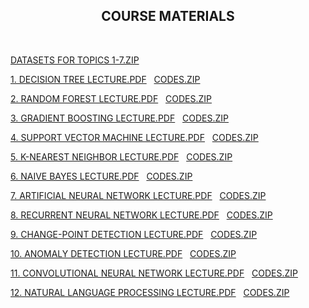<html>
  
  <center><h2>COURSE MATERIALS</h2></center>
  <br>
  <p><a href="DATASETS_TOPICS1-7.zip">DATASETS FOR TOPICS 1-7.ZIP</a></p>
  <p><a href="1. Decision Tree.pdf">1. DECISION TREE LECTURE.PDF</a>&nbsp;&nbsp;&nbsp;<a href="DECISION_TREE_CODES.zip">CODES.ZIP</a></p>
  <p><a href="2. Random Forest.pdf">2. RANDOM FOREST LECTURE.PDF</a>&nbsp;&nbsp;&nbsp;<a href="RANDOM_FOREST_CODES.zip">CODES.ZIP</a></p>
    <p><a href="">3. GRADIENT BOOSTING LECTURE.PDF</a>&nbsp;&nbsp;&nbsp;<a href="GRADIENT_BOOSTING_CODES.zip">CODES.ZIP</a></p>
      <p><a href="">4. SUPPORT VECTOR MACHINE LECTURE.PDF</a>&nbsp;&nbsp;&nbsp;<a href="SVM_CODES.zip">CODES.ZIP</a></p>
        <p><a href="">5. K-NEAREST NEIGHBOR LECTURE.PDF</a>&nbsp;&nbsp;&nbsp;<a href="KNN_CODES.zip">CODES.ZIP</a></p>
          <p><a href="">6. NAIVE BAYES LECTURE.PDF</a>&nbsp;&nbsp;&nbsp;<a href="NAIVE_BAYES_CODES.zip">CODES.ZIP</a></p>
            <p><a href="">7. ARTIFICIAL NEURAL NETWORK LECTURE.PDF</a>&nbsp;&nbsp;&nbsp;<a href="ANN_CODES.zip">CODES.ZIP</a></p>
            <p><a href="">8. RECURRENT NEURAL NETWORK LECTURE.PDF</a>&nbsp;&nbsp;&nbsp;<a href="RNN_CODES.zip">CODES.ZIP</a></p>
            <p><a href="">9. CHANGE-POINT DETECTION LECTURE.PDF</a>&nbsp;&nbsp;&nbsp;<a href="CPD_CODES.zip">CODES.ZIP</a></p>
            <p><a href="">10. ANOMALY DETECTION LECTURE.PDF</a>&nbsp;&nbsp;&nbsp;<a href="ANOMALY_DETECTION_CODES.zip">CODES.ZIP</a></p>
            <p><a href="">11. CONVOLUTIONAL NEURAL NETWORK LECTURE.PDF</a>&nbsp;&nbsp;&nbsp;<a href="CNN_CODES.zip">CODES.ZIP</a></p>
      <p><a href="">12. NATURAL LANGUAGE PROCESSING LECTURE.PDF</a>&nbsp;&nbsp;&nbsp;<a href="NLP_CODES.zip">CODES.ZIP</a></p>
 </html>
